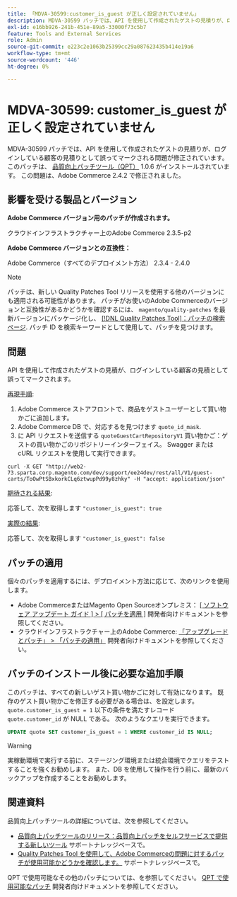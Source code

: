 ```yaml
---
title: 「MDVA-30599:customer_is_guest が正しく設定されていません」
description: MDVA-30599 パッチでは、API を使用して作成されたゲストの見積りが、ログインしている顧客の見積りとして誤ってマークされる問題が修正されています。 このパッチは、[Quality Patches Tool （QPT） ] （/help/announcements/adobe-commerce-announcements/magento-quality-patches-released-new-tool-to-self-serve-quality-patches.md） 1.0.6 がインストールされている場合に利用できます。 この問題は、Adobe Commerce 2.4.2 で修正されました。
exl-id: e16bb926-241b-451e-89a5-33000f73c5b7
feature: Tools and External Services
role: Admin
source-git-commit: e223c2e1063b25399cc29a087623435b414e19a6
workflow-type: tm+mt
source-wordcount: '446'
ht-degree: 0%

---
```


# MDVA-30599: customer_is_guest が正しく設定されていません

MDVA-30599 パッチでは、API を使用して作成されたゲストの見積りが、ログインしている顧客の見積りとして誤ってマークされる問題が修正されています。 このパッチは、 [品質向上パッチツール（QPT）](/help/announcements/adobe-commerce-announcements/magento-quality-patches-released-new-tool-to-self-serve-quality-patches.md) 1.0.6 がインストールされています。 この問題は、Adobe Commerce 2.4.2 で修正されました。

## 影響を受ける製品とバージョン

**Adobe Commerce バージョン用のパッチが作成されます。**

クラウドインフラストラクチャー上のAdobe Commerce 2.3.5-p2

**Adobe Commerce バージョンとの互換性：**

Adobe Commerce（すべてのデプロイメント方法） 2.3.4 - 2.4.0

>[!NOTE]
>
>パッチは、新しい Quality Patches Tool リリースを使用する他のバージョンにも適用される可能性があります。 パッチがお使いのAdobe Commerceのバージョンと互換性があるかどうかを確認するには、 `magento/quality-patches` を最新バージョンにパッケージ化し、 [[!DNL Quality Patches Tool]：パッチの検索ページ](https://devdocs.magento.com/quality-patches/tool.html#patch-grid). パッチ ID を検索キーワードとして使用して、パッチを見つけます。

## 問題

API を使用して作成されたゲストの見積が、ログインしている顧客の見積として誤ってマークされます。

<u>再現手順</u>:

1. Adobe Commerce ストアフロントで、商品をゲストユーザーとして買い物かごに追加します。
1. Adobe Commerce DB で、対応するを見つけます `quote_id_mask`.
1. に API リクエストを送信する `quoteGuestCartRepositoryV1` 買い物かご：ゲストの買い物かごのリポジトリーインターフェイス。 Swagger または cURL リクエストを使用して実行できます。

```curl
curl -X GET "http://web2-73.sparta.corp.magento.com/dev/support/ee24dev/rest/all/V1/guest-carts/ToOwPtSBxkorkCLq6ztwupPd99y8zhky" -H "accept: application/json"
```

<u>期待される結果</u>:

応答して、次を取得します `"customer_is_guest": true`

<u>実際の結果</u>:

応答して、次を取得します `"customer_is_guest": false`

## パッチの適用

個々のパッチを適用するには、デプロイメント方法に応じて、次のリンクを使用します。

* Adobe CommerceまたはMagento Open Sourceオンプレミス： [[ ソフトウェア アップデート ガイド ] > [ パッチを適用 ]](https://devdocs.magento.com/guides/v2.4/comp-mgr/patching/mqp.html) 開発者向けドキュメントを参照してください。
* クラウドインフラストラクチャー上のAdobe Commerce: [「アップグレードとパッチ」 > 「パッチの適用」](https://devdocs.magento.com/cloud/project/project-patch.html) 開発者向けドキュメントを参照してください。

## パッチのインストール後に必要な追加手順

このパッチは、すべての新しいゲスト買い物かごに対して有効になります。 既存のゲスト買い物かごを修正する必要がある場合は、を設定します。 `quote.customer_is_guest = 1` 以下の条件を満たすレコード `quote.customer_id` が NULL である。 次のようなクエリを実行できます。

```sql
UPDATE quote SET customer_is_guest = 1 WHERE customer_id IS NULL;
```

>[!WARNING]
>
>実稼動環境で実行する前に、ステージング環境または統合環境でクエリをテストすることを強くお勧めします。 また、DB を使用して操作を行う前に、最新のバックアップを作成することをお勧めします。

## 関連資料

品質向上パッチツールの詳細については、次を参照してください。

* [品質向上パッチツールのリリース：品質向上パッチをセルフサービスで提供する新しいツール](/help/announcements/adobe-commerce-announcements/magento-quality-patches-released-new-tool-to-self-serve-quality-patches.md) サポートナレッジベースで。
* [Quality Patches Tool を使用して、Adobe Commerceの問題に対するパッチが使用可能かどうかを確認します。](/help/support-tools/patches-available-in-qpt-tool/check-patch-for-magento-issue-with-magento-quality-patches.md) サポートナレッジベースで。

QPT で使用可能なその他のパッチについては、を参照してください。 [QPT で使用可能なパッチ](https://devdocs.magento.com/quality-patches/tool.html#patch-grid) 開発者向けドキュメントを参照してください。
